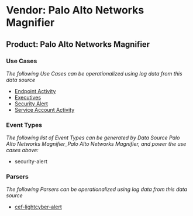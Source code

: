 Vendor: Palo Alto Networks Magnifier
====================================
Product: Palo Alto Networks Magnifier
-------------------------------------

### Use Cases

_The following Use Cases can be operationalized using log data from this data source_

* [Endpoint Activity](../UseCases/usecase_endpoint_activity.md)
* [Executives](../UseCases/usecase_executives.md)
* [Security Alert](../UseCases/usecase_security_alert.md)
* [Service Account Activity](../UseCases/usecase_service_account_activity.md)


### Event Types

_The following list of Event Types can be generated by Data Source Palo Alto Networks Magnifier_Palo Alto Networks Magnifier, and power the use cases above:_

- security-alert


### Parsers

_The following Parsers can be operationalized using log data from this data source_

* [cef-lightcyber-alert](../Parsers/parserContent_cef-lightcyber-alert.md)

